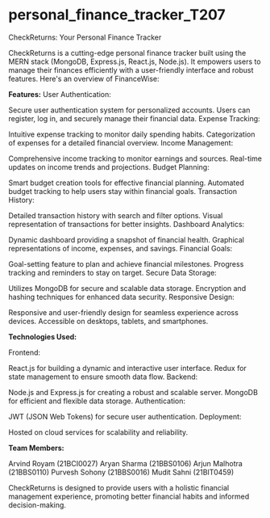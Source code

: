 # personal_finance_tracker_T207

CheckReturns: Your Personal Finance Tracker

CheckReturns is a cutting-edge personal finance tracker built using the MERN stack (MongoDB, Express.js, React.js, Node.js). It empowers users to manage their finances efficiently with a user-friendly interface and robust features. Here's an overview of FinanceWise:

**Features:**
User Authentication:

Secure user authentication system for personalized accounts.
Users can register, log in, and securely manage their financial data.
Expense Tracking:

Intuitive expense tracking to monitor daily spending habits.
Categorization of expenses for a detailed financial overview.
Income Management:

Comprehensive income tracking to monitor earnings and sources.
Real-time updates on income trends and projections.
Budget Planning:

Smart budget creation tools for effective financial planning.
Automated budget tracking to help users stay within financial goals.
Transaction History:

Detailed transaction history with search and filter options.
Visual representation of transactions for better insights.
Dashboard Analytics:

Dynamic dashboard providing a snapshot of financial health.
Graphical representations of income, expenses, and savings.
Financial Goals:

Goal-setting feature to plan and achieve financial milestones.
Progress tracking and reminders to stay on target.
Secure Data Storage:

Utilizes MongoDB for secure and scalable data storage.
Encryption and hashing techniques for enhanced data security.
Responsive Design:

Responsive and user-friendly design for seamless experience across devices.
Accessible on desktops, tablets, and smartphones.

**Technologies Used:**

Frontend:

React.js for building a dynamic and interactive user interface.
Redux for state management to ensure smooth data flow.
Backend:

Node.js and Express.js for creating a robust and scalable server.
MongoDB for efficient and flexible data storage.
Authentication:

JWT (JSON Web Tokens) for secure user authentication.
Deployment:

Hosted on cloud services for scalability and reliability.

**Team Members:**

Arvind Royam (21BCI0027)
Aryan Sharma (21BBS0106)
Arjun Malhotra (21BBS0110)
Purvesh Sohony (21BBS0016)
Mudit Sahni (21BIT0459)

CheckReturns is designed to provide users with a holistic financial management experience, promoting better financial habits and informed decision-making.
